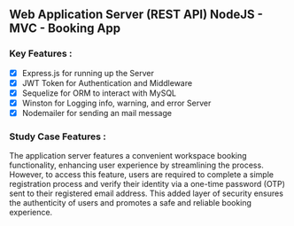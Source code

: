 ## Web Application Server (REST API) NodeJS - MVC - Booking App

### Key Features : 
- [x] Express.js for running up the Server
- [x] JWT Token for Authentication and Middleware
- [x] Sequelize for ORM to interact with MySQL
- [x] Winston for Logging info, warning, and error Server
- [x] Nodemailer for sending an mail message

### Study Case Features : 
The application server features a convenient workspace booking functionality, enhancing user experience by streamlining the process. However, to access this feature, users are required to complete a simple registration process and verify their identity via a one-time password (OTP) sent to their registered email address. This added layer of security ensures the authenticity of users and promotes a safe and reliable booking experience.
